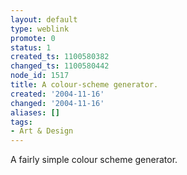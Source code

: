 ```yaml
---
layout: default
type: weblink
promote: 0
status: 1
created_ts: 1100580382
changed_ts: 1100580442
node_id: 1517
title: A colour-scheme generator.
created: '2004-11-16'
changed: '2004-11-16'
aliases: []
tags:
- Art & Design
---
```

A fairly simple colour scheme generator.
